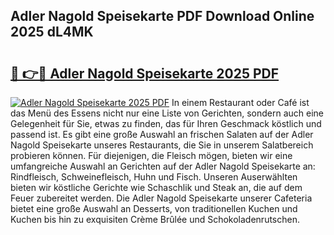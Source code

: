 ## Adler Nagold Speisekarte PDF Download Online 2025 dL4MK

# <h2><a href="http://gceeba.nevu.top/?p=Adler+Nagold+Speisekarte">🔗 👉🔴 Adler Nagold Speisekarte 2025 PDF</a></h2>

[![Adler Nagold Speisekarte 2025 PDF](https://i.imgur.com/dBaPXMq.png)](http://gceeba.nevu.top/?p=Adler+Nagold+Speisekarte)
In einem Restaurant oder Café ist das Menü des Essens nicht nur eine Liste von Gerichten, sondern auch eine Gelegenheit für Sie, etwas zu finden, das für Ihren Geschmack köstlich und passend ist. Es gibt eine große Auswahl an frischen Salaten auf der Adler Nagold Speisekarte unseres Restaurants, die Sie in unserem Salatbereich probieren können. Für diejenigen, die Fleisch mögen, bieten wir eine umfangreiche Auswahl an Gerichten auf der Adler Nagold Speisekarte an: Rindfleisch, Schweinefleisch, Huhn und Fisch. Unseren Auserwählten bieten wir köstliche Gerichte wie Schaschlik und Steak an, die auf dem Feuer zubereitet werden. Die Adler Nagold Speisekarte unserer Cafeteria bietet eine große Auswahl an Desserts, von traditionellen Kuchen und Kuchen bis hin zu exquisiten Crème Brûlée und Schokoladenrutschen.
